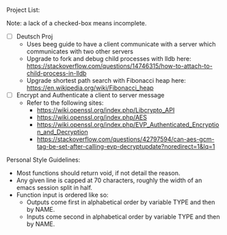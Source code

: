 Project List:

Note: a lack of a checked-box means incomplete.

  - [ ] Deutsch Proj
    - Uses beeg guide to have a client communicate with a server which communicates with two other servers
    - Upgrade to fork and debug child processes with lldb here: https://stackoverflow.com/questions/14746315/how-to-attach-to-child-process-in-lldb
    - Upgrade shortest path search with Fibonacci heap here: https://en.wikipedia.org/wiki/Fibonacci_heap
  - [ ] Encrypt and Authenticate a client to server message
    - Refer to the following sites:
      - https://wiki.openssl.org/index.php/Libcrypto_API
      - https://wiki.openssl.org/index.php/AES
      - https://wiki.openssl.org/index.php/EVP_Authenticated_Encryption_and_Decryption
      - https://stackoverflow.com/questions/42797594/can-aes-gcm-tag-be-set-after-calling-evp-decryptupdate?noredirect=1&lq=1


Personal Style Guidelines:
  - Most functions should return void, if not detail the reason.
  - Any given line is capped at 70 characters, roughly the width of an emacs session split in half.
  - Function input is ordered like so:
    - Outputs come first in alphabetical order by variable TYPE and then by NAME.
    - Inputs come second in alphabetical order by variable TYPE and then by NAME.
